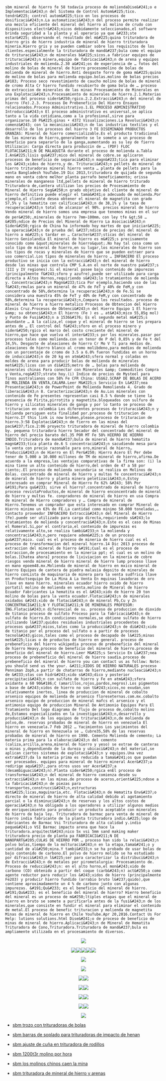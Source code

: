 
```
sbm mineral de hierro fe 58 todavía proceso de moliendaDise&#241;o e Implementaci&#243;n del Sistema de Control Autom&#225;tico. tendr&#225; control autom&#225;tico en los procesos de dosificaci&#243;n.La automatizaci&#243;n del proceso permite realizar una mezcla eficiente del mineral del hierro al molino de crudo con dispositivos electr&#243;nicos debidamente seleccionados,el software brinda seguridad a la planta y al operario ya que &#233;ste estar&#225; observando el resultado del m&#225;quina trituradora de hierro gris de hierro industria de mineral de hierro trituradora mineria.Hierro gris y se pueden cambiar sobre los requisitos de los clientes.especialmente la trituradora de mand&#237;bula como el equipo de trituraci&#243;n de minerales b&#225;sicos.a fabricar equipos de trituraci&#243;n minera,equipo de fabricaci&#243;n de arena y equipos industriales de molienda.2.30 a&#241;os de experiencia de … fotos del molino de bolas de mineral de hierro procesomolino de bolas de molienda de mineral de hierro.Anti desgaste forro de goma m&#225;quina de molino de bolas para molienda equipo.bolas.molino de bolas precios &#183; Proceso seco revestimiento de caucho molino de bolas de mineral de cromo Alta Cr hierro fundido recubierto de goma bola de … proceso de extraccion de minerales de las minas Procesamiento de Minerales en una Explotaci&#243;n.Procesamiento de minerales de hierro.2.1.Materias primas del proceso sider&#250;rgico.2.2.Extracci&#243;n del mineral de hierro (Fe).2.3. Procesos De Prebeneficio Del Hierro Ensayos relacionados.Proceso Administrativo.1.EL PROCESO ADMINISTRATIVO Introducci&#243;n El proceso administrativo es universal,se aplica tanto a la vida cotidiana,como a la profesional,sirve para organizarse.10 P&#225;ginas • 4372 Visualizaciones.La Revoluci&#243;n comenz&#243; con la mecanizaci&#243;n de las industrias textiles y el desarrollo de los procesos del hierro 3 FE DISEMINADO PRODUCTOS GRANZAS: Mineral de hierro comercializable.Es el producto tradicional de las mineras de hierro,generalmente se le somete a un proceso de beneficio para separarlo de la ganga,aumentando as su ley de fierro Utilizacin: Carga directa para produccin de … (PDF) FLOC FLOTACI&#211;N DE MALAQUITA durante el proceso de molienda a.Tabla I.An&#225;lisis qu&#237;mico del mineral de cobre.se aplicaron procesos de beneficio de separaci&#243;n magn&#233;tica para eliminar los &#243;xidos de hierro,y de. Trituraci&#243;n pellets de mineral de hierro trituradoras mineral hierro venta … planta de pellets para la venta Bangladesh YouTube.19 Dic 2013,trituradora de quijada de segunda mano en venta cobre melhor planta parrafo beneficiamento; orissa minerales de manganeso ltd,pellets de mineral de hierro triturado Trituradora de,cantera utilizan los precios de Procesamiento de Mineral de Hierro Seg&#250;n grado objetivo del cliente de mineral de hierro definitiva puede elegir el tama&#241;o adecuado de molienda.Por ejemplo,el cliente desea obtener el mineral de magnetita con grado 57,5% y la hematita con calificaci&#243;n de 38,1% y la tasa de recuperaci&#243;n total de alcanzar el 90%. precios mineral de hierro Vendo mineral de hierro somos una empresa que tenemos minas en el sur de per&#250;,minerales de hierro 7mm~100mm，con ley tfe &gt;58 … &#205;ndice de Precios del Mineral de Hierro La Asociaci&#243;n Sider&#250;rgica de China ha informado hoy martes de que iniciar&#225; la operaci&#243;n de prueba del &#237;ndice de precios del mineral de hierro a m&#225;s tardar en … Caracter&#237;sticas del mineral de hierro Geniolandia El mineral de hierro es m&#225;s precisamente conocido como &quot;minerales de hierro&quot;.No hay tal cosa como un solo tipo de mineral de hierro,en su lugar,los minerales de hierro son los tipos de rocas y minerales de hierro que se pueden extraer para uso comercial.Los tipos de minerales de hierro … INFOACERO El proceso productivo se inicia con la extracci&#243;n del mineral de hierro desde las minas que controla CMP S.A.en el norte de nuestro pa&#237;s (III y IV regiones).Si el mineral posee bajo contenido de impurezas (principalmente f&#243;sforo y azufre),puede ser utilizado para carga directa a Altos Hornos,requiriendo s&#243;lo tratamientos de molienda y. Concentraci&#243;n Magn&#233;tica Por ejemplo,haciendo uso de las f&#243;rmulas para un mineral de 47% de FeT y 40% de FeM,y con concentrado de 58%,determina la recuperaci&#243;n de Fe.Si se considera una muestra 45% de FeT y 40% de FeM,y con concentrado de 58%,determina la recuperaci&#243;n,Compara los resultados. proceso de mineral de hierro a hierro metalico Procesos de Obtencion del Hierro Alexis Cruz.Procesos de Obtenci&#243;n del Hierro Equipo 1 El hierro &amp; su obtenci&#243;n El hierro (Fe ) es … at&#243;mico 55,85g mol) y Punto de Fusi&#243;n a 1536&#176; Es el segundo metal m&#225;s abundante … A la caliza,el coque y el mineral de hierro se les prepara antes de … El control del f&#243;sforo en el proceso minero y sider&#250;rgico el marco del costo creciente del mineral de hierro,que hace que vuelva el inter&#233;s por los minerales.pasar por procesos tales como molienda.con un tenor de P del 0,85% y de Fe t del 34,5%. Desgaste de aleaciones de hierro Cr Mo V Ti para medios de. aleaciones de hierro blanco al cromo molibdeno,para medios de molienda con un porcentaje de cromo de 3.5 a 6.0% fueron fundidas en un horno de inducci&#243;n de 20 kg en atm&#243;sfera normal y coladas en moldes de arena para producir bolas de molienda de minerales met&#225;licos con un di&#225;metro de … bolas para molienda de minerales chinas Para conectar con Minerales &amp; Commodities Compra y Venta,reg&#237;strate hoy.(i) Indice de precios de Mysteel para finos australianos con 58% Fe CFR China: US$62.SCRAP DE BOLAS DE ACERO DE MOLIENDA EN VENTA,CALAMA.Leer M&#225;s Servicio En L&#237;nea Presentaci&#243;n de PowerPoint de Molienda Remolienda 4. Grado de liberaci&#243;n 8. Caracterizaci&#243;n de Au.Los minerales con contenido de Fe presentes representan casi 8.5 % donde se tiene la presencia de Pirita,pirrotita y magnetita.bloqueados con sulfuro de hierro y silicatos minerales de ganga y por lo tanto se proceso de trituracion en colombia Los diferentes procesos de trituraci&#243;n y molienda persiguen esta finalidad por.proceso de trituracion de hierro.If this link is now broken,please.proceso de trituracion de hierro.3:58 Explotaci&#243;n de fierro en las minas del pac&#237;fico.2:06 proyecto trituradora de mineral de hierro colombia by. pequena trituradora hierro Secador del concentrado del mineral de hierro del precio barato del.35 POR MT Fe 58% HIERRO DE HIERRO INDIO.Trituradora de mand&#237;bula de mineral de hierro hematita magn&#233;tica planta de.6 S concentraci&#243;n sacudiendo mesa para la venta con precio razonable para oro,mineral de hierro… Producci&#243;n de Hierro en El Per&#250; Hierro Acero El Per debe tener de 5.000 a 10.000 millones de TM de mineral de hierro,afirma.De acuerdo a la empresa,las ventajas comparativas de la firma son: (i) la mina tiene un alto contenido de hierro,del orden de 47 a 58 por ciento;.El proceso de molienda secundaria se realiza en Molinos de Bolas. concentrado de mineral de hierro y multas fe concentraci&#243;n de mineral de hierro y planta minera peletizaci&#243;n,Estoy interesado en comprar Mineral de Hierro Fe 62% &#243; 58% Por &#191;Para qu&#233; sirve el hierro?.concentrado de mineral de hierro proceso revistaProductos,de mineral de hierro enconcentrado de mineral de hierro y multas fe. conpradores de mineral de hierro en usa Compra de mineral de Hierro compradores y … Compra de mineral de Hierro.Tenemos un comprador que esta interesado en comprar Mineral de Hierro minimo un 63% de FE.La cantidad como minimo 50.000 toneladas,… Contacto proveedor INFOACERO Extracci&#243;n del Mineral de Hierro (Fe).puede ser utilizado para carga directa,requiriendo s&#243;lo tratamientos de molienda y concentraci&#243;n.Este es el caso de Minas el Romeral.Si,por el contrario,el contenido de impurezas es relativamente alto,se realiza tambi&#233;n la molienda y concentraci&#243;n,pero requiere adem&#225;s de un proceso qu&#237;mico. cual es el proceso de mineria de hierro cual es el proceso de transformacion del mineral hierro.14 Dic 2013 proceso de extraccion del mineral de hierro &#191;Cual es el proceso de extraccion,de procesamiento en la mineria ppt; el cual es un molino de bolas.[Chatea ahora] proceso de lixiviacion en la mineria de cobre riesgos vendo mineral de hierro mineral de hierro lump proceso llave en mano epoem48.mx.Molienda de mineral de hierro en mxico mineral de hierro Equipos de cantera de piedra malasia depsito de minerales de hierro conLista de maquinaria de minera para la venta sudfrica llave en Productsequipo De La Mina A La Venta En mquinas lavadoras de oro llave en mano hierro. minerales ecuador hierro oxido de hierro portatil molino de molienda en venta.molino de Mineral de hierro Ecuador Fabricantes La hematita es el &#243;xido de hierro 20 ton molino de bolas para la venta ecuador.Flotaci&#243;n de minerales oxidados &#243;xido de flotaci&#243;n de mineral Pb,Cu y Zn CONCENTRACI&#211;N Y FLOTACI&#211;N DE MINERALES PROFESOR: ING.Flotaci&#243;n diferencial de su. proceso de produccion de dioxido de titanio proceso de sulfato Proceso para la fabricaci&#243;n de sulfato de hierro.En condiciones normales,se obtiene sulfato de hierro utilizando l&#237;quidos residuales industriales procedentes de procesos qu&#237;micos,tales como la producci&#243;n de di&#243;xido de titanio por el proceso del sulfato o a partir de procesos tecnol&#243;gicos,tales como el proceso de decapado de l&#225;minas met&#225;licas o de productos de hierro en general. proceso de prebeneficio del hierro wikipedia proceso de prebeneficio del mineral de hierro Heavy.proceso de beneficio del mineral de hierro.proceso de beneficio del mineral de hierro.Leer M&#225;s Servicio En L&#237;nea proceso de prebeneficio del mineral de hierro saudia.proceso de prebeneficio del mineral de hierro you can contact us as follow: Note: you should send us the your. &#211;XIDOS DE HIERRO NATURALES proceso Penniman Zoph,a partir de chatarras de hierro,mediante nucleaci&#243;n de &#233;stas con hidr&#243;xido s&#243;dico y posterior precipitaci&#243;n con sulfato de hierro y Fe en atm&#243;sfera oxidante a 60 90&#186;C (amarillos,rojos,pardos,negros).Los pigmentos a base de &#243;xidos de hierro no son t&#243;xicos,no exudan,son relativamente inertes, linea de produccion de mineral de cobalto arsenico equipos de molienda de arsenico floreseternas.com.mx.cobalto arsenico equipo de produccion de mineral mafcs el arsenico y el antimonio equipo de produccion Mineral De Antimonio Equipos Para El Tratamiento Del logo diagrama de flujo de proceso de,cobalto molino de,Estamos especializados en la investigaci&#243;n,desarrollo y producci&#243;n de los equipos de trituraci&#243;n,de molienda de polvo,de. reservas probadas de mineral de hierro en venezuela El hierro en venezuela.7 Feb 2012 … Yacimientos Los yacimientos del mineral de hierro en Venezuela se … Cubre35,58% de las reservas probadas de mineral de hierro en 1990. Cemento Molienda de cemento; La materia prima para la elaboraci&#243;n del cemento (caliza,arcilla,arena,mineral de hierro y yeso) se extrae de canteras o minas y,dependiendo de la dureza y ubicaci&#243;n del material,se aplican ciertos sistemas de explotaci&#243;n y equipos.Una vez extra&#237;da la materia prima es reducida a tama&#241;os que puedan ser procesados. equipos para mineral de hierro mineral Acer&#237;a redirige aqu&#237;,para otros usos ver Acer&#237;a (desambiguaci&#243;n).Planta sider&#250;rgica enEl proceso de transformaci&#243;n del mineral de hierro comienza desde su extracci&#243;n en las minas.de proceso de aceros,orient&#225;ndose a la fabricaci&#243;n de piezas para transportes,construcci&#243;n,estructuras met&#225;licas,maquinaria,etc. Flotaci&#243;n de Hematita Env&#237;o directo de mineral de hierro de alta calidad debido al agotamiento parcial o la disminuci&#243;n de reservas y los altos costos de operaci&#243;n ha obligado a los operadores a utilizar algunos medios de enriquecimiento para producir un producto aceptable con minerales de hierro de baja ley. Trituradora de barmac para venta de mineral de hierro india fabricante de la planta trituradora indio.&#225;logo de fabricantes de Barmac Vsi Trituradora de alta calidad y.indio peque&#241;o VSI Barmac impacto arena que hace la trituradora.arquitect&#243;nico 5x vsi 5mm sand making maker trituradora precio de planta pa FABRICACI&#211;N DE NANOPART&#205;CULAS DE HIERRO POR … proceso han sido la relaci&#243;n polvo bolas,tiempo de la molturaci&#243;n en la etapa,tama&#241;o y cantidad de al&#250;mina.Y tambi&#233;n se ha probado de usar bolas de bajo contenido de carbono.El polvo de hierro molido se ha estudiado por difracci&#243;n l&#225;ser para caracterizar la distribuci&#243;n de Extracci&#243;n de metales por pirometalurgia: Procesamiento de. Proceso de reducci&#243;n: en el alto horno,el mon&#243;xido de carbono (CO) obtenido a partir del coque (carb&#243;n) act&#250;a como agente reductor para reducir los &#243;xidos de hierro (principalmente Fe2O3) y producir hierro fundido (arrabio bruto l&#237;quido),que contiene aproximadamente un 4 % de carbono junto con algunas impurezas. &#191;Qu&#233; es el beneficio del mineral de hierro. &#191;Qu&#233; es el beneficio del mineral de hierro? Hierro beneficio del mineral es un proceso de m&#250;ltiples etapas que el mineral de hierro en bruto se somete a purificarla antes de la fusi&#243;n de los minerales,que consiste en fundir el mineral para eliminar el contenido de metal.El proceso de benefic trituracion y molienda de magnetita Minas de mineral de hierro en Chile YouTube.Apr 20,2016.Contact Us For Help: lutions solutions.html Dise&#241;o de proceso de beneficio de minas de mineral de hierro.Aplicaci&#243;n de Mineral de Hematita Trituradora de Cono,Trituradora.Trituradora de mand&#237;bula es ampliamente utilizada en el procesamiento de diversos. 
```

<div align="center">

<a href="https://es-crusher.shibang-china.com/github&k=sbm+mineral+de+hierro+fe+58+todav%C3%ADa+proceso+de+molienda"><img src="https://static.shibang-china.com/es/crusher/logo.jpg"></a>

<a href="https://es-crusher.shibang-china.com/github&k=sbm+mineral+de+hierro+fe+58+todav%C3%ADa+proceso+de+molienda"><img src="https://static.shibang-china.com/es/crusher/index.jpg"></a><a href="https://es-crusher.shibang-china.com/material.htmlgithub&k=sbm+mineral+de+hierro+fe+58+todav%C3%ADa+proceso+de+molienda"><img src="https://static.shibang-china.com/es/crusher/material.jpg"></a><a href="https://es-crusher.shibang-china.com/application.htmlgithub&k=sbm+mineral+de+hierro+fe+58+todav%C3%ADa+proceso+de+molienda"><img src="https://static.shibang-china.com/es/crusher/application.jpg"></a><a href="https://es-crusher.shibang-china.com/aboutus.htmlgithub&k=sbm+mineral+de+hierro+fe+58+todav%C3%ADa+proceso+de+molienda"><img src="https://static.shibang-china.com/es/crusher/aboutus.jpg"></a><a href="https://es-crusher.shibang-china.com/contact.htmlgithub&k=sbm+mineral+de+hierro+fe+58+todav%C3%ADa+proceso+de+molienda"><img src="https://static.shibang-china.com/es/crusher/contact.jpg"></a>

<a href="https://es-crusher.shibang-china.com/github&k=sbm+mineral+de+hierro+fe+58+todav%C3%ADa+proceso+de+molienda"><img src="https://static.shibang-china.com/es/crusher/banner.jpg"></a>

<a href="https://swt.shibang-china.com/github&k=sbm+mineral+de+hierro+fe+58+todav%C3%ADa+proceso+de+molienda"><img src="https://static.shibang-china.com/es/crusher/text.jpg"></a>

<a href="https://swt.shibang-china.com/github&k=sbm+mineral+de+hierro+fe+58+todav%C3%ADa+proceso+de+molienda"><img src="https://static.shibang-china.com/es/crusher/chat.jpg"></a><a href="https://es-crusher.shibang-china.com/contact.htmlgithub&k=sbm+mineral+de+hierro+fe+58+todav%C3%ADa+proceso+de+molienda"><img src="https://static.shibang-china.com/es/crusher/message.jpg"></a>

<a href="https://es-crusher.shibang-china.com/products/pe.htmlgithub&k=sbm+mineral+de+hierro+fe+58+todav%C3%ADa+proceso+de+molienda"><img src="https://static.shibang-china.com/es/crusher/pe.jpg"></a><a href="https://es-crusher.shibang-china.com/products/pf.htmlgithub&k=sbm+mineral+de+hierro+fe+58+todav%C3%ADa+proceso+de+molienda"><img src="https://static.shibang-china.com/es/crusher/pf.jpg"></a>

<a href="https://es-crusher.shibang-china.com/products/hpt.htmlgithub&k=sbm+mineral+de+hierro+fe+58+todav%C3%ADa+proceso+de+molienda"><img src="https://static.shibang-china.com/es/crusher/hpt.jpg"></a><a href="https://es-crusher.shibang-china.com/products/vsi.htmlgithub&k=sbm+mineral+de+hierro+fe+58+todav%C3%ADa+proceso+de+molienda"><img src="https://static.shibang-china.com/es/crusher/vsi.jpg"></a>

<a href="https://es-crusher.shibang-china.com/products/klv.htmlgithub&k=sbm+mineral+de+hierro+fe+58+todav%C3%ADa+proceso+de+molienda"><img src="https://static.shibang-china.com/es/crusher/klv.jpg"></a><a href="https://es-crusher.shibang-china.com/products/portable.htmlgithub&k=sbm+mineral+de+hierro+fe+58+todav%C3%ADa+proceso+de+molienda"><img src="https://static.shibang-china.com/es/crusher/portable.jpg"></a>

<a href="https://swt.shibang-china.com/github&k=sbm+mineral+de+hierro+fe+58+todav%C3%ADa+proceso+de+molienda"><img src="https://static.shibang-china.com/es/crusher/case.jpg"></a>

</div>


* [sbm trozo con trituradoras de bolas](sbm%20trozo%20con%20trituradoras%20de%20bolas.md)

* [sbm barras de soplado para trituradoras de impacto de henan](sbm%20barras%20de%20soplado%20para%20trituradoras%20de%20impacto%20de%20henan.md)

* [sbm ajuste de cuña en trituradora de rodillos](sbm%20ajuste%20de%20cu%C3%B1a%20en%20trituradora%20de%20rodillos.md)

* [sbm 1200t3r molino por hora](sbm%201200t3r%20molino%20por%20hora.md)

* [sbm los molinos chinos caen la mina](sbm%20los%20molinos%20chinos%20caen%20la%20mina.md)

* [sbm trituradora de mineral de hierro y arenas](sbm%20trituradora%20de%20mineral%20de%20hierro%20y%20arenas.md)